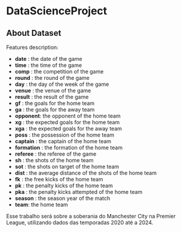 # DataScienceProject

## About Dataset

Features description:

- **date** : the date of the game
- **time** : the time of the game
- **comp** : the competition of the game
- **round** : the round of the game
- **day** : the day of the week of the game
- **venue** : the venue of the game
- **result** : the result of the game
- **gf** : the goals for the home team
- **ga** : the goals for the away team
- **opponent**: the opponent of the home team
- **xg** : the expected goals for the home team
- **xga** : the expected goals for the away team
- **poss** : the possession of the home team
- **captain** : the captain of the home team
- **formation** : the formation of the home team
- **referee** : the referee of the game
- **sh** : the shots of the home team
- **sot** : the shots on target of the home team
- **dist** : the average distance of the shots of the home team
- **fk** : the free kicks of the home team
- **pk** : the penalty kicks of the home team
- **pka** : the penalty kicks attempted of the home team
- **season** : the season year of the match
- **team**: the home team


Esse trabalho será sobre a soberania do Manchester City na Premier League, utilizando dados das temporadas 2020 até a 2024.
